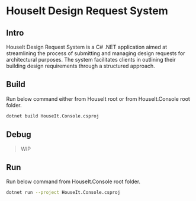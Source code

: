 # HouseIt Design Request System

## Intro

HouseIt Design Request System is a C# .NET application aimed at streamlining the process of submitting and managing design requests for architectural purposes. The system facilitates clients in outlining their building design requirements through a structured approach.

## Build

Run below command either from HouseIt root or from HouseIt.Console root folder.

```bash
dotnet build HouseIt.Console.csproj
```

## Debug

> WIP

## Run

Run below command from HouseIt.Console root folder.

```bash
dotnet run --project HouseIt.Console.csproj
```
